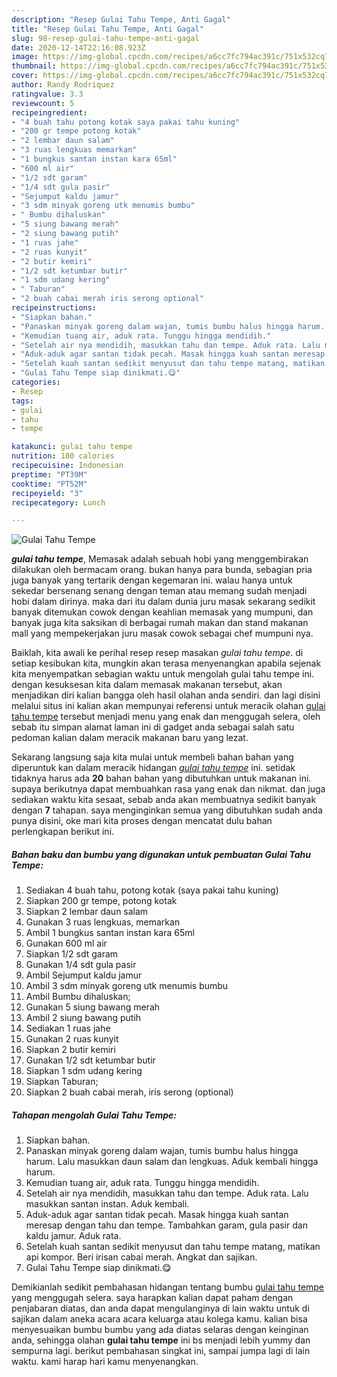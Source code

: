 ```yaml
---
description: "Resep Gulai Tahu Tempe, Anti Gagal"
title: "Resep Gulai Tahu Tempe, Anti Gagal"
slug: 98-resep-gulai-tahu-tempe-anti-gagal
date: 2020-12-14T22:16:08.923Z
image: https://img-global.cpcdn.com/recipes/a6cc7fc794ac391c/751x532cq70/gulai-tahu-tempe-foto-resep-utama.jpg
thumbnail: https://img-global.cpcdn.com/recipes/a6cc7fc794ac391c/751x532cq70/gulai-tahu-tempe-foto-resep-utama.jpg
cover: https://img-global.cpcdn.com/recipes/a6cc7fc794ac391c/751x532cq70/gulai-tahu-tempe-foto-resep-utama.jpg
author: Randy Rodriquez
ratingvalue: 3.3
reviewcount: 5
recipeingredient:
- "4 buah tahu potong kotak saya pakai tahu kuning"
- "200 gr tempe potong kotak"
- "2 lembar daun salam"
- "3 ruas lengkuas memarkan"
- "1 bungkus santan instan kara 65ml"
- "600 ml air"
- "1/2 sdt garam"
- "1/4 sdt gula pasir"
- "Sejumput kaldu jamur"
- "3 sdm minyak goreng utk menumis bumbu"
- " Bumbu dihaluskan"
- "5 siung bawang merah"
- "2 siung bawang putih"
- "1 ruas jahe"
- "2 ruas kunyit"
- "2 butir kemiri"
- "1/2 sdt ketumbar butir"
- "1 sdm udang kering"
- " Taburan"
- "2 buah cabai merah iris serong optional"
recipeinstructions:
- "Siapkan bahan."
- "Panaskan minyak goreng dalam wajan, tumis bumbu halus hingga harum. Lalu masukkan daun salam dan lengkuas. Aduk kembali hingga harum."
- "Kemudian tuang air, aduk rata. Tunggu hingga mendidih."
- "Setelah air nya mendidih, masukkan tahu dan tempe. Aduk rata. Lalu masukkan santan instan. Aduk kembali."
- "Aduk-aduk agar santan tidak pecah. Masak hingga kuah santan meresap dengan tahu dan tempe. Tambahkan garam, gula pasir dan kaldu jamur. Aduk rata."
- "Setelah kuah santan sedikit menyusut dan tahu tempe matang, matikan api kompor. Beri irisan cabai merah. Angkat dan sajikan."
- "Gulai Tahu Tempe siap dinikmati.😋"
categories:
- Resep
tags:
- gulai
- tahu
- tempe

katakunci: gulai tahu tempe 
nutrition: 180 calories
recipecuisine: Indonesian
preptime: "PT39M"
cooktime: "PT52M"
recipeyield: "3"
recipecategory: Lunch

---
```



![Gulai Tahu Tempe](https://img-global.cpcdn.com/recipes/a6cc7fc794ac391c/751x532cq70/gulai-tahu-tempe-foto-resep-utama.jpg)

<b><i>gulai tahu tempe</i></b>, Memasak adalah sebuah hobi yang menggembirakan dilakukan oleh bermacam orang. bukan hanya para bunda, sebagian pria juga banyak yang tertarik dengan kegemaran ini. walau hanya untuk sekedar bersenang senang dengan teman atau memang sudah menjadi hobi dalam dirinya. maka dari itu dalam dunia juru masak sekarang sedikit banyak ditemukan cowok dengan keahlian memasak yang mumpuni, dan banyak juga kita saksikan di berbagai rumah makan dan stand makanan mall yang mempekerjakan juru masak cowok sebagai chef mumpuni nya.



Baiklah, kita awali ke perihal resep resep masakan <i>gulai tahu tempe</i>. di setiap kesibukan kita, mungkin akan terasa menyenangkan apabila sejenak kita menyempatkan sebagian waktu untuk mengolah gulai tahu tempe ini. dengan kesuksesan kita dalam memasak makanan tersebut, akan menjadikan diri kalian bangga oleh hasil olahan anda sendiri. dan lagi disini melalui situs ini kalian akan mempunyai referensi untuk meracik olahan <u>gulai tahu tempe</u> tersebut menjadi menu yang enak dan menggugah selera, oleh sebab itu simpan alamat laman ini di gadget anda sebagai salah satu pedoman kalian dalam meracik makanan baru yang lezat.


Sekarang langsung saja kita mulai untuk membeli bahan bahan yang diperuntuk kan dalam meracik hidangan <u><i>gulai tahu tempe</i></u> ini. setidak tidaknya harus ada <b>20</b> bahan bahan yang dibutuhkan untuk makanan ini. supaya berikutnya dapat membuahkan rasa yang enak dan nikmat. dan juga sediakan waktu kita sesaat, sebab anda akan membuatnya sedikit banyak dengan <b>7</b> tahapan. saya menginginkan semua yang dibutuhkan sudah anda punya disini, oke mari kita proses dengan mencatat dulu bahan perlengkapan berikut ini.

<!--inarticleads1-->

##### Bahan baku dan bumbu yang digunakan untuk pembuatan Gulai Tahu Tempe:

1. Sediakan 4 buah tahu, potong kotak (saya pakai tahu kuning)
1. Siapkan 200 gr tempe, potong kotak
1. Siapkan 2 lembar daun salam
1. Gunakan 3 ruas lengkuas, memarkan
1. Ambil 1 bungkus santan instan kara 65ml
1. Gunakan 600 ml air
1. Siapkan 1/2 sdt garam
1. Gunakan 1/4 sdt gula pasir
1. Ambil Sejumput kaldu jamur
1. Ambil 3 sdm minyak goreng utk menumis bumbu
1. Ambil  Bumbu dihaluskan;
1. Gunakan 5 siung bawang merah
1. Ambil 2 siung bawang putih
1. Sediakan 1 ruas jahe
1. Gunakan 2 ruas kunyit
1. Siapkan 2 butir kemiri
1. Gunakan 1/2 sdt ketumbar butir
1. Siapkan 1 sdm udang kering
1. Siapkan  Taburan;
1. Siapkan 2 buah cabai merah, iris serong (optional)




<!--inarticleads2-->

##### Tahapan mengolah Gulai Tahu Tempe:

1. Siapkan bahan.
1. Panaskan minyak goreng dalam wajan, tumis bumbu halus hingga harum. Lalu masukkan daun salam dan lengkuas. Aduk kembali hingga harum.
1. Kemudian tuang air, aduk rata. Tunggu hingga mendidih.
1. Setelah air nya mendidih, masukkan tahu dan tempe. Aduk rata. Lalu masukkan santan instan. Aduk kembali.
1. Aduk-aduk agar santan tidak pecah. Masak hingga kuah santan meresap dengan tahu dan tempe. Tambahkan garam, gula pasir dan kaldu jamur. Aduk rata.
1. Setelah kuah santan sedikit menyusut dan tahu tempe matang, matikan api kompor. Beri irisan cabai merah. Angkat dan sajikan.
1. Gulai Tahu Tempe siap dinikmati.😋




Demikianlah sedikit pembahasan hidangan tentang bumbu <u>gulai tahu tempe</u> yang menggugah selera. saya harapkan kalian dapat paham dengan penjabaran diatas, dan anda dapat mengulanginya di lain waktu untuk di sajikan dalam aneka acara acara keluarga atau kolega kamu. kalian bisa menyesuaikan bumbu bumbu yang ada diatas selaras dengan keinginan anda, sehingga olahan <b>gulai tahu tempe</b> ini bs menjadi lebih yummy dan sempurna lagi. berikut pembahasan singkat ini, sampai jumpa lagi di lain waktu. kami harap hari kamu menyenangkan.
